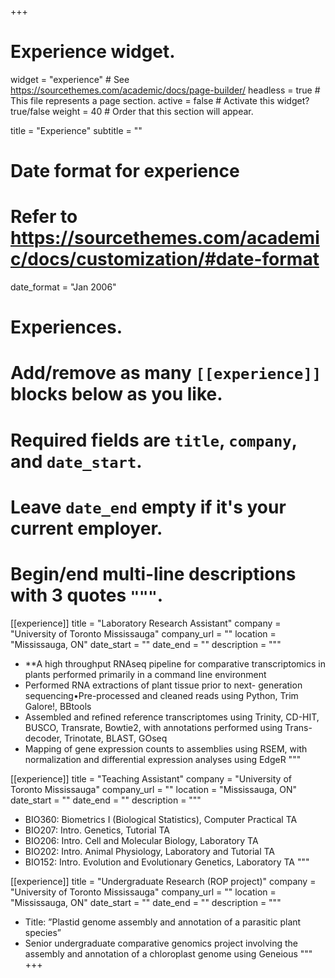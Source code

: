 +++
# Experience widget.
widget = "experience"  # See https://sourcethemes.com/academic/docs/page-builder/
headless = true  # This file represents a page section.
active = false  # Activate this widget? true/false
weight = 40  # Order that this section will appear.

title = "Experience"
subtitle = ""

# Date format for experience
#   Refer to https://sourcethemes.com/academic/docs/customization/#date-format
date_format = "Jan 2006"

# Experiences.
#   Add/remove as many `[[experience]]` blocks below as you like.
#   Required fields are `title`, `company`, and `date_start`.
#   Leave `date_end` empty if it's your current employer.
#   Begin/end multi-line descriptions with 3 quotes `"""`.
[[experience]]
  title = "Laboratory Research Assistant"
  company = "University of Toronto Mississauga"
  company_url = ""
  location = "Mississauga, ON"
  date_start = ""
  date_end = ""
  description = """
  * **A high throughput RNAseq pipeline for comparative transcriptomics in plants       performed primarily in a command line environment
  * Performed RNA extractions of plant tissue prior to next- generation sequencing•Pre-processed and cleaned reads using Python, Trim Galore!, BBtools
  * Assembled and refined reference transcriptomes using Trinity, CD-HIT, BUSCO, Transrate, Bowtie2, with annotations performed using Trans-decoder, Trinotate, BLAST, GOseq
  * Mapping of gene expression counts to assemblies using RSEM, with normalization and differential expression analyses using EdgeR
  """

[[experience]]
  title = "Teaching Assistant"
  company = "University of Toronto Mississauga"
  company_url = ""
  location = "Mississauga, ON"
  date_start = ""
  date_end = ""
  description = """
  * BIO360: Biometrics I (Biological Statistics), Computer Practical TA
  * BIO207: Intro. Genetics, Tutorial TA
  * BIO206: Intro. Cell and Molecular Biology, Laboratory TA
  * BIO202: Intro. Animal Physiology, Laboratory and Tutorial TA
  * BIO152: Intro. Evolution and Evolutionary Genetics, Laboratory TA
  """

[[experience]]
  title = "Undergraduate Research (ROP project)"
  company = "University of Toronto Mississauga"
  company_url = ""
  location = "Mississauga, ON"
  date_start = ""
  date_end = ""
  description = """
  * Title: ”Plastid genome assembly and annotation of a parasitic plant species”
  * Senior undergraduate comparative genomics project involving the assembly and annotation of a chloroplast genome using Geneious
  """
+++
